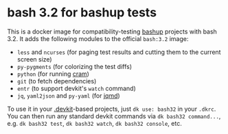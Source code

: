 # bash 3.2 for bashup tests

This is a docker image for compatibility-testing [bashup](https://github.com/bashup/) projects with bash 3.2.  It adds the following modules to the official `bash:3.2` image:

* `less` and `ncurses` (for paging test results and cutting them to the current screen size)
* `py-pygments` (for colorizing the test diffs)
* `python` (for running [cram](https://bitheap.org/cram))
* `git` (to fetch dependencies)
* `entr` (to support devkit's `watch` command)
* `jq`, `yaml2json` and `py-yaml` (for [jqmd](https://github.com/bashup/jqmd))

To use it in your [.devkit](https://github.com/bashup/.devkit)-based projects, just `dk use: bash32` in your `.dkrc`.  You can then run any standard devkit commands via `dk bash32 command...`, e.g. `dk bash32 test`, `dk bash32 watch`, `dk bash32 console`, etc.